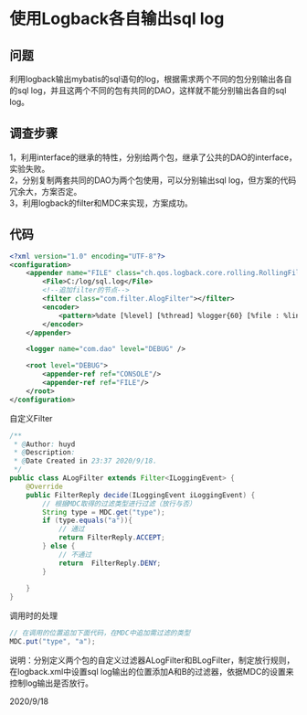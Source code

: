 # 使用Logback各自输出sql log

## 问题
利用logback输出mybatis的sql语句的log，根据需求两个不同的包分别输出各自的sql log，并且这两个不同的包有共同的DAO，这样就不能分别输出各自的sql log。

## 调查步骤
1，利用interface的继承的特性，分别给两个包，继承了公共的DAO的interface，实验失败。  
2，分别复制两套共同的DAO为两个包使用，可以分别输出sql log，但方案的代码冗余大，方案否定。  
3，利用logback的filter和MDC来实现，方案成功。

## 代码
```xml
<?xml version="1.0" encoding="UTF-8"?>
<configuration>
    <appender name="FILE" class="ch.qos.logback.core.rolling.RollingFileAppender">
        <File>C:/log/sql.log</File>
        <!--追加filter的节点-->
        <filter class="com.filter.AlogFilter"></filter>
        <encoder>
            <pattern>%date [%level] [%thread] %logger{60} [%file : %line] %msg%n</pattern>
        </encoder>
    </appender>

    <logger name="com.dao" level="DEBUG" />

    <root level="DEBUG">
        <appender-ref ref="CONSOLE"/>
        <appender-ref ref="FILE"/>
    </root>
</configuration>
```

自定义Filter  
```java
/**
 * @Author: huyd
 * @Description:
 * @Date Created in 23:37 2020/9/18.
 */
public class ALogFilter extends Filter<ILoggingEvent> {
    @Override
    public FilterReply decide(ILoggingEvent iLoggingEvent) {
        // 根据MDC取得的过滤类型进行过滤（放行与否）
        String type = MDC.get("type");
        if (type.equals("a")){
            // 通过
            return FilterReply.ACCEPT;
        } else {
            // 不通过
            return  FilterReply.DENY;
        }
        
    }
}
```

调用时的处理  
```java
// 在调用的位置追加下面代码，在MDC中追加需过滤的类型
MDC.put("type", "a");
```

说明：分别定义两个包的自定义过滤器ALogFilter和BLogFilter，制定放行规则，在logback.xml中设置sql log输出的位置添加A和B的过滤器，依据MDC的设置来控制log输出是否放行。  
  
  
2020/9/18
